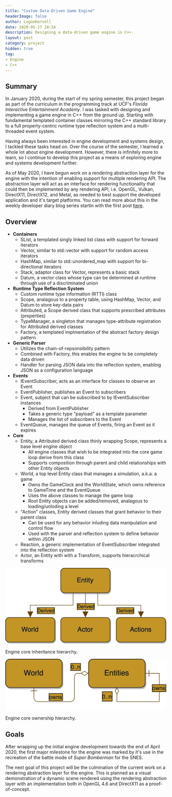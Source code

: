 ```yaml
---
title: "Custom Data-Driven Game Engine"
headerImage: false
author: LoganHarvell
date: 2020-05-27 20:54
description: Designing a data-driven game engine in C++.
layout: post
category: project
hidden: true
tag:
- Engine
- C++
---
```


## Summary

In January 2020, during the start of my spring semester, this project began as part of the curriculum in the programming track at UCF's *Florida Interactive Entertainment Academy*. I was tasked with designing and implementing a game engine in C++ from the ground up. Starting with fundamental templated container classes mirroring the C++ standard library to a full property-centric runtime type reflection system and a multi-threaded event system. 

Having always been interested in engine development and systems design, I tackled these tasks head on. Over the course of the semester, I learned a whole lot about engine development. However, there is infinitely more to learn, so I continue to develop this project as a means of exploring engine and systems development further.

As of May 2020, I have begun work on a rendering abstraction layer for the engine with the intention of enabling support for multiple rendering API. The abstraction layer will act as an interface for rendering functionality that could then be implemented by any rendering API, i.e. OpenGL, Vulkan, DirectX11, DirectX12, and Metal, as needed to best support the developed application and it's target platforms. You can read more about this in the weekly developer diary blog series startin with the first post [here](/rendering-abstraction-dev-diary-1).

## Overview

* **Containers**
  * SList, a templated singly linked list class with support for forward iterators
  * Vector, similar to std::vector with support for random access iterators
  * HashMap, similar to std::unordered_map with support for bi-directional iterators
  * Stack, adaptor class for Vector, represents a basic stack
  * Datum, a vector class whose type can be determined at runtime through use of a discriminated union
* **Runtime Type Reflection System**
  * Custom runtime type information (RTTI) class
  * Scope, analagous to a property table, using HashMap, Vector, and Datum to store key-data pairs
  * Attributed, a Scope derived class that supports prescribed attributes (properties)
  * TypeManager, a singleton that manages type-attribute registration for Attributed derived classes
  * Factory, a templated implmentation of the abstract factory design pattern
* **Generic Parser**
  * Utilizes the chain-of-repsonsibility pattern
  * Combined with Factory, this enables the engine to be completely data driven
  * Handler for parsing JSON data into the reflection system, enabling JSON as a configuration language
* **Events**
  * IEventSubscriber, acts as an interface for classes to observe an Event
  * EventPublisher, publishes an Event to subscribers
  * Event, subject that can be subscribed to by IEventSubscriber instances
    * Derived from EventPublisher
    * Takes a generic type "payload" as a template parameter
    * Manages the list of subscribers to the Event
  * EventQueue, manages the queue of Events, firing an Event as it expires
* **Core**
  * Entity, a Attributed derived class thinly wrapping Scope, represents a base level engine object
    * All engine classes that wish to be integrated into the core game loop derive from this class
    * Supports composition through parent and child relationships with other Entity objects
  * World, a top level Entity class that manages a simulation, a.k.a. a game
    * Owns the GameClock and the WorldState, which owns reference to GameTime and the EventQueue
    * Uses the above classes to manage the game loop
    * Root Entity objects can be added/removed, analagous to loading/unloding a level
  * "Action" classes, Entity derived classes that grant behavior to their parent class
    * Can be used for any behavior inluding data manipulation and control flow
    * Used with the parser and reflection system to define behavior within JSON
  * Reaction, a generic implementation of EventSubscriber integrated into the reflection system
  * Actor, an Entity with with a Transform, supports hieracrchical transforms

<div class="breaker"></div>

![New Inheritance Hierarchy](/assets/images/NewEngineInheritanceHierarchy.png)
<figcaption class="caption">Engine core inheritance hierarchy.</figcaption>

<div class="breaker"></div>

![New Ownership Hierarchy](/assets/images/NewEngineOwnershipHierarchy.png)
<figcaption class="caption">Engine core ownership hierarchy.</figcaption>

## Goals

After wrapping up the initial engine development towards the end of April 2020, the first major milestone for the engine was marked by it's use in the recreation of the battle mode of *Super Bomberman* for the SNES.

The next goal of this project will be the culmination of the current work on a rendering abstraction layer for the engine. This is planned as a visual demonstration of a dynamic scene rendered using the rendering abstraction layer with an implementation both in OpenGL 4.6 and DirectX11 as a proof-of-concept.